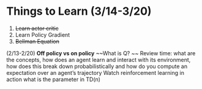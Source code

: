 # Things to Learn (3/14-3/20)
1. ~~Learn actor critic~~
2. Learn Policy Gradient
3. ~~Bellman Equation~~

(2/13-2/20)
**Off policy vs on policy** 
~~What is Q? ~~
Review time: what are the concepts, how does an agent learn and interact with its environment, how does this break down probabilistically and how do you compute an expectation over an agent’s trajectory
Watch reinforcement learning in action
what is the parameter in TD(n)

